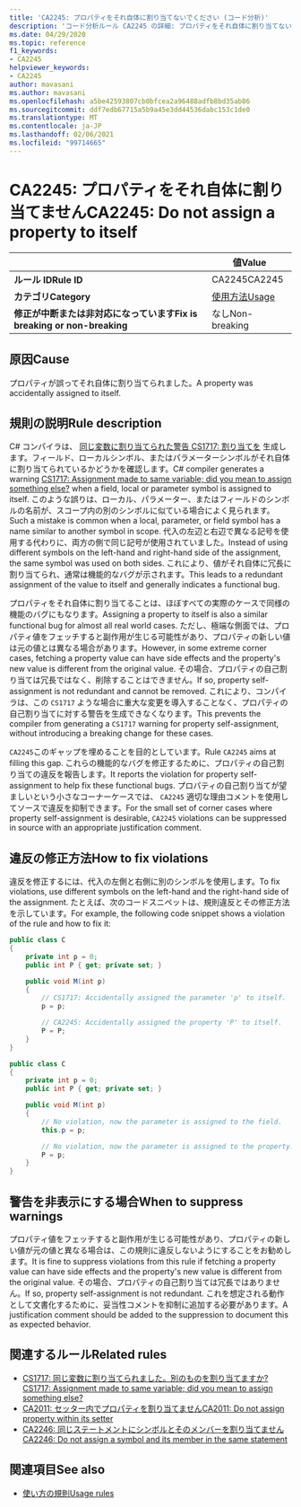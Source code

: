 ```yaml
---
title: 'CA2245: プロパティをそれ自体に割り当てないでください (コード分析)'
description: 'コード分析ルール CA2245 の詳細: プロパティをそれ自体に割り当てない'
ms.date: 04/29/2020
ms.topic: reference
f1_keywords:
- CA2245
helpviewer_keywords:
- CA2245
author: mavasani
ms.author: mavasani
ms.openlocfilehash: a5be42593807cb0bfcea2a96488adfb8bd35ab86
ms.sourcegitcommit: ddf7edb67715a5b9a45e3dd44536dabc153c1de0
ms.translationtype: MT
ms.contentlocale: ja-JP
ms.lasthandoff: 02/06/2021
ms.locfileid: "99714665"
---
```

# <a name="ca2245-do-not-assign-a-property-to-itself"></a><span data-ttu-id="c1bf3-103">CA2245: プロパティをそれ自体に割り当てません</span><span class="sxs-lookup"><span data-stu-id="c1bf3-103">CA2245: Do not assign a property to itself</span></span>

| | <span data-ttu-id="c1bf3-104">値</span><span class="sxs-lookup"><span data-stu-id="c1bf3-104">Value</span></span> |
|-|-|
| <span data-ttu-id="c1bf3-105">**ルール ID**</span><span class="sxs-lookup"><span data-stu-id="c1bf3-105">**Rule ID**</span></span> |<span data-ttu-id="c1bf3-106">CA2245</span><span class="sxs-lookup"><span data-stu-id="c1bf3-106">CA2245</span></span>|
| <span data-ttu-id="c1bf3-107">**カテゴリ**</span><span class="sxs-lookup"><span data-stu-id="c1bf3-107">**Category**</span></span> |[<span data-ttu-id="c1bf3-108">使用方法</span><span class="sxs-lookup"><span data-stu-id="c1bf3-108">Usage</span></span>](usage-warnings.md)|
| <span data-ttu-id="c1bf3-109">**修正が中断または非対応になっています**</span><span class="sxs-lookup"><span data-stu-id="c1bf3-109">**Fix is breaking or non-breaking**</span></span> |<span data-ttu-id="c1bf3-110">なし</span><span class="sxs-lookup"><span data-stu-id="c1bf3-110">Non-breaking</span></span>|

## <a name="cause"></a><span data-ttu-id="c1bf3-111">原因</span><span class="sxs-lookup"><span data-stu-id="c1bf3-111">Cause</span></span>

<span data-ttu-id="c1bf3-112">プロパティが誤ってそれ自体に割り当てられました。</span><span class="sxs-lookup"><span data-stu-id="c1bf3-112">A property was accidentally assigned to itself.</span></span>

## <a name="rule-description"></a><span data-ttu-id="c1bf3-113">規則の説明</span><span class="sxs-lookup"><span data-stu-id="c1bf3-113">Rule description</span></span>

<span data-ttu-id="c1bf3-114">C# コンパイラは、 [同じ変数に割り当てられた警告 CS1717: 割り当てを](../../../csharp/misc/cs1717.md) 生成します。フィールド、ローカルシンボル、またはパラメーターシンボルがそれ自体に割り当てられているかどうかを確認します。</span><span class="sxs-lookup"><span data-stu-id="c1bf3-114">C# compiler generates a warning [CS1717: Assignment made to same variable; did you mean to assign something else?](../../../csharp/misc/cs1717.md) when a field, local or parameter symbol is assigned to itself.</span></span> <span data-ttu-id="c1bf3-115">このような誤りは、ローカル、パラメーター、またはフィールドのシンボルの名前が、スコープ内の別のシンボルに似ている場合によく見られます。</span><span class="sxs-lookup"><span data-stu-id="c1bf3-115">Such a mistake is common when a local, parameter, or field symbol has a name similar to another symbol in scope.</span></span> <span data-ttu-id="c1bf3-116">代入の左辺と右辺で異なる記号を使用する代わりに、両方の側で同じ記号が使用されていました。</span><span class="sxs-lookup"><span data-stu-id="c1bf3-116">Instead of using different symbols on the left-hand and right-hand side of the assignment, the same symbol was used on both sides.</span></span> <span data-ttu-id="c1bf3-117">これにより、値がそれ自体に冗長に割り当てられ、通常は機能的なバグが示されます。</span><span class="sxs-lookup"><span data-stu-id="c1bf3-117">This leads to a redundant assignment of the value to itself and generally indicates a functional bug.</span></span>

<span data-ttu-id="c1bf3-118">プロパティをそれ自体に割り当てることは、ほぼすべての実際のケースで同様の機能のバグにもなります。</span><span class="sxs-lookup"><span data-stu-id="c1bf3-118">Assigning a property to itself is also a similar functional bug for almost all real world cases.</span></span> <span data-ttu-id="c1bf3-119">ただし、極端な側面では、プロパティ値をフェッチすると副作用が生じる可能性があり、プロパティの新しい値は元の値とは異なる場合があります。</span><span class="sxs-lookup"><span data-stu-id="c1bf3-119">However, in some extreme corner cases, fetching a property value can have side effects and the property's new value is different from the original value.</span></span> <span data-ttu-id="c1bf3-120">その場合、プロパティの自己割り当ては冗長ではなく、削除することはできません。</span><span class="sxs-lookup"><span data-stu-id="c1bf3-120">If so, property self-assignment is not redundant and cannot be removed.</span></span> <span data-ttu-id="c1bf3-121">これにより、コンパイラは、この `CS1717` ような場合に重大な変更を導入することなく、プロパティの自己割り当てに対する警告を生成できなくなります。</span><span class="sxs-lookup"><span data-stu-id="c1bf3-121">This prevents the compiler from generating a `CS1717` warning for property self-assignment, without introducing a breaking change for these cases.</span></span>

<span data-ttu-id="c1bf3-122">`CA2245`このギャップを埋めることを目的としています。</span><span class="sxs-lookup"><span data-stu-id="c1bf3-122">Rule `CA2245` aims at filling this gap.</span></span> <span data-ttu-id="c1bf3-123">これらの機能的なバグを修正するために、プロパティの自己割り当ての違反を報告します。</span><span class="sxs-lookup"><span data-stu-id="c1bf3-123">It reports the violation for property self-assignment to help fix these functional bugs.</span></span> <span data-ttu-id="c1bf3-124">プロパティの自己割り当てが望ましいという小さなコーナーケースでは、 `CA2245` 適切な理由コメントを使用してソースで違反を抑制できます。</span><span class="sxs-lookup"><span data-stu-id="c1bf3-124">For the small set of corner cases where property self-assignment is desirable, `CA2245` violations can be suppressed in source with an appropriate justification comment.</span></span>

## <a name="how-to-fix-violations"></a><span data-ttu-id="c1bf3-125">違反の修正方法</span><span class="sxs-lookup"><span data-stu-id="c1bf3-125">How to fix violations</span></span>

<span data-ttu-id="c1bf3-126">違反を修正するには、代入の左側と右側に別のシンボルを使用します。</span><span class="sxs-lookup"><span data-stu-id="c1bf3-126">To fix violations, use different symbols on the left-hand and the right-hand side of the assignment.</span></span> <span data-ttu-id="c1bf3-127">たとえば、次のコードスニペットは、規則違反とその修正方法を示しています。</span><span class="sxs-lookup"><span data-stu-id="c1bf3-127">For example, the following code snippet shows a violation of the rule and how to fix it:</span></span>

```csharp
public class C
{
    private int p = 0;
    public int P { get; private set; }

    public void M(int p)
    {
        // CS1717: Accidentally assigned the parameter 'p' to itself.
        p = p;

        // CA2245: Accidentally assigned the property 'P' to itself.
        P = P;
    }
}
```

```csharp
public class C
{
    private int p = 0;
    public int P { get; private set; }

    public void M(int p)
    {
        // No violation, now the parameter is assigned to the field.
        this.p = p;

        // No violation, now the parameter is assigned to the property.
        P = p;
    }
}
```

## <a name="when-to-suppress-warnings"></a><span data-ttu-id="c1bf3-128">警告を非表示にする場合</span><span class="sxs-lookup"><span data-stu-id="c1bf3-128">When to suppress warnings</span></span>

<span data-ttu-id="c1bf3-129">プロパティ値をフェッチすると副作用が生じる可能性があり、プロパティの新しい値が元の値と異なる場合は、この規則に違反しないようにすることをお勧めします。</span><span class="sxs-lookup"><span data-stu-id="c1bf3-129">It is fine to suppress violations from this rule if fetching a property value can have side effects and the property's new value is different from the original value.</span></span> <span data-ttu-id="c1bf3-130">その場合、プロパティの自己割り当ては冗長ではありません。</span><span class="sxs-lookup"><span data-stu-id="c1bf3-130">If so, property self-assignment is not redundant.</span></span> <span data-ttu-id="c1bf3-131">これを想定される動作として文書化するために、妥当性コメントを抑制に追加する必要があります。</span><span class="sxs-lookup"><span data-stu-id="c1bf3-131">A justification comment should be added to the suppression to document this as expected behavior.</span></span>

## <a name="related-rules"></a><span data-ttu-id="c1bf3-132">関連するルール</span><span class="sxs-lookup"><span data-stu-id="c1bf3-132">Related rules</span></span>

- [<span data-ttu-id="c1bf3-133">CS1717: 同じ変数に割り当てられました。別のものを割り当てますか?</span><span class="sxs-lookup"><span data-stu-id="c1bf3-133">CS1717: Assignment made to same variable; did you mean to assign something else?</span></span>](../../../csharp/misc/cs1717.md)
- [<span data-ttu-id="c1bf3-134">CA2011: セッター内でプロパティを割り当てません</span><span class="sxs-lookup"><span data-stu-id="c1bf3-134">CA2011: Do not assign property within its setter</span></span>](ca2011.md)
- [<span data-ttu-id="c1bf3-135">CA2246: 同じステートメントにシンボルとそのメンバーを割り当てません</span><span class="sxs-lookup"><span data-stu-id="c1bf3-135">CA2246: Do not assign a symbol and its member in the same statement</span></span>](ca2246.md)

## <a name="see-also"></a><span data-ttu-id="c1bf3-136">関連項目</span><span class="sxs-lookup"><span data-stu-id="c1bf3-136">See also</span></span>

- [<span data-ttu-id="c1bf3-137">使い方の規則</span><span class="sxs-lookup"><span data-stu-id="c1bf3-137">Usage rules</span></span>](usage-warnings.md)
